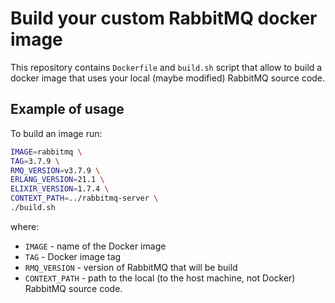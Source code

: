 # Build your custom RabbitMQ docker image

This repository contains `Dockerfile` and `build.sh` script that allow to build
a docker image that uses your local (maybe modified) RabbitMQ source code.

## Example of usage

To build an image run:

```bash
IMAGE=rabbitmq \
TAG=3.7.9 \
RMQ_VERSION=v3.7.9 \
ERLANG_VERSION=21.1 \
ELIXIR_VERSION=1.7.4 \
CONTEXT_PATH=../rabbitmq-server \
./build.sh
```

where:

* `IMAGE` - name of the Docker image
* `TAG` - Docker image tag
* `RMQ_VERSION` - version of RabbitMQ that will be build
* `CONTEXT_PATH` - path to the local (to the host machine, not Docker) RabbitMQ
source code.
